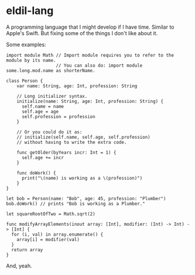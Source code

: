 # eldil-lang
A programming language that I might develop if I have time. Similar to Apple's Swift. But fixing some of the things I don't like about it.

Some examples:

```
import module Math // Import module requires you to refer to the module by its name.
                   // You can also do: import module some.long.mod.name as shorterName.

class Person {
    var name: String, age: Int, profession: String
    
    // Long initializer syntax. 
    initialize(name: String, age: Int, profession: String) {
      self.name = name
      self.age = age
      self.profession = profession
    }
    
    // Or you could do it as:
    // initialize(self.name, self.age, self.profession)
    // without having to write the extra code.
    
    func getOlder(byYears incr: Int = 1) {
      self.age += incr
    }
    
    func doWork() {
      print("\(name) is working as a \(profession)")
    }
}

let bob = Person(name: "Bob", age: 45, profession: "Plumber")
bob.doWork() // prints "Bob is working as a Plumber."

let squareRootOfTwo = Math.sqrt(2)

func modifyArrayElements(inout array: [Int], modifier: (Int) -> Int) -> [Int] {
  for (i, val) in array.enumerate() {
    array[i] = modifier(val)
  }
  return array
}
```

And, yeah.

